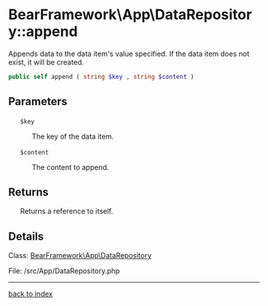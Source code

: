 # BearFramework\App\DataRepository::append

Appends data to the data item's value specified. If the data item does not exist, it will be created.

```php
public self append ( string $key , string $content )
```

## Parameters

&nbsp;&nbsp;&nbsp;&nbsp;&nbsp;&nbsp;`$key`

&nbsp;&nbsp;&nbsp;&nbsp;&nbsp;&nbsp;&nbsp;&nbsp;&nbsp;&nbsp;&nbsp;&nbsp;The key of the data item.

&nbsp;&nbsp;&nbsp;&nbsp;&nbsp;&nbsp;`$content`

&nbsp;&nbsp;&nbsp;&nbsp;&nbsp;&nbsp;&nbsp;&nbsp;&nbsp;&nbsp;&nbsp;&nbsp;The content to append.

## Returns

&nbsp;&nbsp;&nbsp;&nbsp;&nbsp;&nbsp;Returns a reference to itself.

## Details

Class: [BearFramework\App\DataRepository](bearframework.app.datarepository.class.md)

File: /src/App/DataRepository.php

---

[back to index](index.md)

